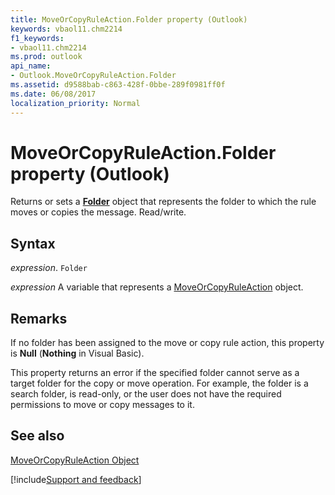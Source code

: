 ```yaml
---
title: MoveOrCopyRuleAction.Folder property (Outlook)
keywords: vbaol11.chm2214
f1_keywords:
- vbaol11.chm2214
ms.prod: outlook
api_name:
- Outlook.MoveOrCopyRuleAction.Folder
ms.assetid: d9588bab-c863-428f-0bbe-289f0981ff0f
ms.date: 06/08/2017
localization_priority: Normal
---
```



# MoveOrCopyRuleAction.Folder property (Outlook)

Returns or sets a  **[Folder](Outlook.Folder.md)** object that represents the folder to which the rule moves or copies the message. Read/write.


## Syntax

_expression_. `Folder`

_expression_ A variable that represents a [MoveOrCopyRuleAction](Outlook.MoveOrCopyRuleAction.md) object.


## Remarks

If no folder has been assigned to the move or copy rule action, this property is  **Null** (**Nothing** in Visual Basic).

This property returns an error if the specified folder cannot serve as a target folder for the copy or move operation. For example, the folder is a search folder, is read-only, or the user does not have the required permissions to move or copy messages to it.


## See also


[MoveOrCopyRuleAction Object](Outlook.MoveOrCopyRuleAction.md)

[!include[Support and feedback](~/includes/feedback-boilerplate.md)]